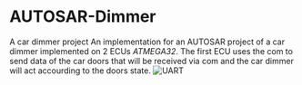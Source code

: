 # AUTOSAR-Dimmer
A car dimmer project
An implementation for an AUTOSAR project of a car dimmer implemented on 2 ECUs *ATMEGA32*.
The first ECU uses the com to send data of the car doors that will be received via com and the car dimmer will act accourding to the doors state.
![UART](https://user-images.githubusercontent.com/46197627/79682421-5da7d300-8222-11ea-88c6-a094033dd9fc.png)
